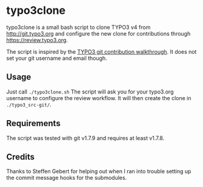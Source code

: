 typo3clone
==========

typo3clone is a small bash script to clone TYPO3 v4 from http://git.typo3.org and configure the new clone for contributions through https://review.typo3.org.

The script is inspired by the [TYPO3 git contribution walkthrough](http://wiki.typo3.org/Contribution_Walkthrough_with_CommandLine). It does not set your git username and email though.

Usage
-----

Just call `./typo3clone.sh`
The script will ask you for your typo3.org username to configure the review workflow. It will then create the clone in `./typo3_src-git/`.

Requirements
------------

The script was tested with git v1.7.9 and requires at least v1.7.8.

Credits
-------

Thanks to Steffen Gebert for helping out when I ran into trouble setting up the commit message hooks for the submodules.